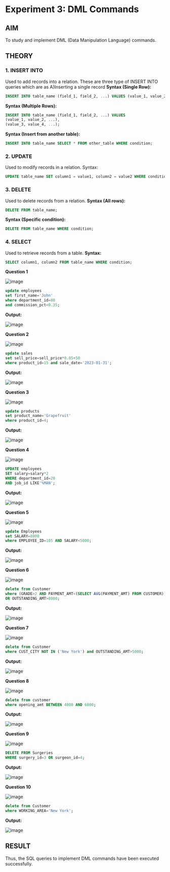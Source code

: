 # Experiment 3: DML Commands

## AIM
To study and implement DML (Data Manipulation Language) commands.

## THEORY

### 1. INSERT INTO
Used to add records into a relation.
These are three type of INSERT INTO queries which are as
A)Inserting a single record
**Syntax (Single Row):**
```sql
INSERT INTO table_name (field_1, field_2, ...) VALUES (value_1, value_2, ...);
```
**Syntax (Multiple Rows):**
```sql
INSERT INTO table_name (field_1, field_2, ...) VALUES
(value_1, value_2, ...),
(value_3, value_4, ...);
```
**Syntax (Insert from another table):**
```sql
INSERT INTO table_name SELECT * FROM other_table WHERE condition;
```
### 2. UPDATE
Used to modify records in a relation.
Syntax:
```sql
UPDATE table_name SET column1 = value1, column2 = value2 WHERE condition;
```
### 3. DELETE
Used to delete records from a relation.
**Syntax (All rows):**
```sql
DELETE FROM table_name;
```
**Syntax (Specific condition):**
```sql
DELETE FROM table_name WHERE condition;
```
### 4. SELECT
Used to retrieve records from a table.
**Syntax:**
```sql
SELECT column1, column2 FROM table_name WHERE condition;
```
**Question 1**

![image](https://github.com/user-attachments/assets/20dd11b0-d1b1-4a54-bf17-8309abfb3d1b)

```sql
update employees
set first_name='John'
where department_id=80
and commission_pct<0.35;
```

**Output:**

![image](https://github.com/user-attachments/assets/1fe89747-49f5-4101-8a0c-59b95aca8b02)

**Question 2**

![image](https://github.com/user-attachments/assets/094ef05e-62c4-4f6f-8c3d-fc5056a5928f)

```sql
update sales
set sell_price=sell_price*0.05+50
where product_id=15 and sale_date='2023-01-31';
```

**Output:**

![image](https://github.com/user-attachments/assets/40a2cbec-63e0-4046-866c-f4d4b05a3289)

**Question 3**

![image](https://github.com/user-attachments/assets/81c33e3b-0d4e-4cc7-9a2b-b239ef32d097)

```sql
update products
set product_name='Grapefruit'
where product_id=4;
```

**Output:**

![image](https://github.com/user-attachments/assets/7c7a0803-32d1-4d0e-a5c3-6e579f0cd879)

**Question 4**

![image](https://github.com/user-attachments/assets/50f98634-3f16-4350-814e-e2ae1f11c50a)

```sql
UPDATE employees
SET salary=salary*2
WHERE department_id=20
AND job_id LIKE'%MAN';
```

**Output:**

![image](https://github.com/user-attachments/assets/ebb713d1-8c0c-42cc-89df-62b5d36a0a7b)

**Question 5**

![image](https://github.com/user-attachments/assets/7fa066f1-5bff-4268-b5a5-9f860e1704a6)

```sql
update Employees
set SALARY=8000
where EMPLOYEE_ID=105 AND SALARY<5000;
```

**Output:**

![image](https://github.com/user-attachments/assets/4e3232e6-ce3a-414f-8e0c-a032a17f9229)

**Question 6**

![image](https://github.com/user-attachments/assets/5c2f2ca3-163d-400c-bcb6-055c925503e9)

```sql
delete from Customer
where (GRADE>2 AND PAYMENT_AMT<(SELECT AVG(PAYMENT_AMT) FROM CUSTOMER))
OR OUTSTANDING_AMT>8000;
```

**Output:**

![image](https://github.com/user-attachments/assets/6339b72f-25c7-4a35-aab3-fea638712dd8)

**Question 7**

![image](https://github.com/user-attachments/assets/138485af-629d-41cb-bc07-e419d6509b45)

```sql
delete from Customer
where CUST_CITY NOT IN ('New York') and OUTSTANDING_AMT>5000;
```

**Output:**

![image](https://github.com/user-attachments/assets/e7fbfd7f-f0a2-4636-9c90-cdbf3d932087)

**Question 8**

![image](https://github.com/user-attachments/assets/85c57e45-3e29-49aa-9fb0-3445cc39324d)

```sql
delete from customer
where opening_amt BETWEEN 4000 AND 6000;
```

**Output:**

![image](https://github.com/user-attachments/assets/7b3463a0-ebc5-4e2e-a540-9438153e8fd2)

**Question 9**

![image](https://github.com/user-attachments/assets/edc712db-3f4a-4907-b92d-7b217583f2ff)

```sql
DELETE FROM Surgeries
WHERE surgery_id=3 OR surgeon_id=4;
```

**Output:**

![image](https://github.com/user-attachments/assets/ffc6e3f2-bed1-4763-8724-2002d123c9c4)

**Question 10**

![image](https://github.com/user-attachments/assets/00ae118d-2641-485c-aa5f-a8e385176a7a)


```sql
delete from Customer
where WORKING_AREA='New York';
```

**Output:**

![image](https://github.com/user-attachments/assets/ec6369d6-ec48-48cc-892f-819370ec2152)

## RESULT
Thus, the SQL queries to implement DML commands have been executed successfully.
